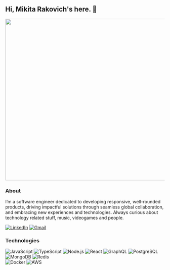 ## Hi, Mikita Rakovich's here. 👋

<img src="https://media.giphy.com/media/2FayYXU90QS9MmAIo/giphy.gif?cid=ecf05e47kwga3q3jgyiczorr8tifkcluug3ui1w4x6w3osvg&ep=v1_gifs_search&rid=giphy.gif" width="512"/>

### About

I’m a software engineer dedicated to developing responsive, well-rounded products, driving impactful solutions through seamless global collaboration, and embracing new experiences and technologies.
Always curious about technology related stuff, music, videogames and people.

[![LinkedIn](https://img.shields.io/badge/-mrakovich-blue?style=flat&logo=linkedin&logoColor=white)](https://www.linkedin.com/in/61kitarami/)
[![Gmail](https://img.shields.io/badge/-mrakovich.job@gmail.com-c14438?style=flat&logo=gmail&logoColor=white&link=mailto:mrakovich.job@gmail.com)](mailto:mrakovich.job@gmail.com)


### Technologies

![JavaScript](https://img.shields.io/badge/-JavaScript-black?style=flat&logo=javascript) ![TypeScript](https://img.shields.io/badge/-TypeScript-black?style=flat&logo=typescript)
![Node.js](https://img.shields.io/badge/-Nodejs-black?style=flat&logo=node.js) ![React](https://img.shields.io/badge/-React-black?style=flat&logo=react)
![GraphQL](https://img.shields.io/badge/-GraphQL-black?style=flat&logo=graphql) ![PostgreSQL](https://img.shields.io/badge/-PostgreSQL-black?style=flat&logo=postgresql)
![MongoDB](https://img.shields.io/badge/-MongoDB-black?style=flat&logo=mongodb) ![Redis](https://img.shields.io/badge/-Redis-black?style=flat&logo=Redis)  
![Docker](https://img.shields.io/badge/-Docker-black?style=flat&logo=docker) ![AWS](https://img.shields.io/badge/AWS-black?style=flat&logo=amazonaws)
